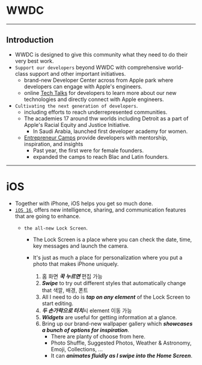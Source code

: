 # WWDC
---

## Introduction
- WWDC is designed to give this community what they need to do their very best work.
- `Support our developers` beyond WWDC with comprehensive world-class support and other important initiatives.
    - brand-new Developer Center across from Apple park where developers can engage with Apple's engineers.
    - online <a href="https://developer.apple.com/kr/tech-talks/">Tech Talks</a> for developers to learn more about our new technologies and directly connect with Apple engineers.
- `Cultivating the next generation of developers`.
    - including efforts to reach underrepresented communities.
    - The academies 17 around thw worlds including Detroit as a part of Apple's Racial Equity and Justice Initiative.
        - In Saudi Arabia, launched first developer academy for women.
    - <a href="https://developer.apple.com/entrepreneur-camp/">Entrepreneur Camps</a> provide developers with mentorship, inspiration, and insights
        - Past year, the first were for female founders.
        - expanded the camps to reach Blac and Latin founders.

---

# iOS

- Together with iPhone, iOS helps you get so much done.
- <a href="https://www.apple.com/kr/ios/ios-16-preview/">`iOS 16`</a>, offers new intelligence, sharing, and communication features that are going to enhance.
    - `the all-new Lock Screen`. 


        - The Lock Screen is a place where you can check the date, time, key messages and launch the camera.
        - It's just as much a place for personalization where you put a photo that makes iPhone uniquely.


            1. 홈 화면 ***꾹 누르면*** 편집 가능
            2. ***Swipe*** to try out different styles that automatically change that 색깔, 배경, 폰트
            3. All I need to do is ***tap on any element*** of the Lock Screen to start editing.
            4. ***두 손가락으로 터치***시 element 이동 가능
            5. ***Widgets*** are useful for getting information at a glance.
            6. Bring up our brand-new wallpaper gallery which ***showcases a bunch of options for inspiration***.
                - There are planty of choose from here.
                - Photo Shuffle, Suggested Photos, Weather & Astronomy, Emoji, Collections, ...
                - It can ***animates fluidly as I swipe into the Home Screen***.